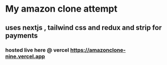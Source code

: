 # My amazon clone attempt

## uses nextjs , tailwind css and redux and strip for payments

### hosted live here @ vercel https://amazonclone-nine.vercel.app
